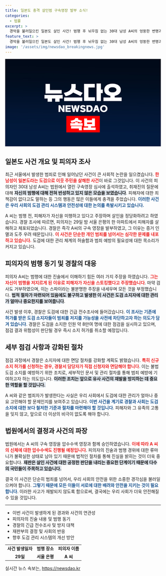 ```yaml
---
title: 일본도 충격 살인범 구속영장 발부 소식!
categories:
  - 법률
excerpt: >
  경악을 불러일으킨 일본도 살인 사건! 범행 후 뉘우침 없는 30대 남성 A씨의 엉뚱한 변명과 경찰의 긴급 도검 조사, 과연 범죄의 뒤엔 어떤 숨겨진 진실이 있을까? 클릭하여 더 알고 싶다면!
feature_text: >
  경악을 불러일으킨 일본도 살인 사건! 범행 후 뉘우침 없는 30대 남성 A씨의 엉뚱한 변명과 경찰의 긴급 도검 조사, 과연 범죄의 뒤엔 어떤 숨겨진 진실이 있을까? 클릭하여 더 알고 싶다면!
image: '/assets/img/newsdao_breakingnews.jpg'
---
```


<p><img src="/assets/img/newsdao_breakingnews.jpg" alt="ranknews 속보" /></p>

<h2 data-ke-size="size26">일본도 사건 개요 및 피의자 조사</h2>

<p data-ke-size="size16">최근 서울에서 발생한 범죄로 인해 일어났던 사건이 큰 사회적 논란을 일으켰습니다. <b><span style="color: #ee2323;">한 남성이 일본도라는 도검으로 이웃 주민을 살해한 사건</span></b>이 바로 그것입니다. 이 사건의 피의자인 30대 남성 A씨는 법원에서 열린 구속영장 심사에 출석하였고, 취재진의 질문에 대해 <b><span style="background-color: #21538527;">자신의 범행에 대해 전혀 반성하고 있지 않은 모습을 보였습니다</span></b>. 피해자에 대한 죄책감이 없다고도 말하는 등 그의 행동은 많은 이들에게 충격을 주었습니다. <b><span style="color: #1a5490;">이러한 사건은 우리 사회의 도검 관리 시스템과 안전성에 대한 논의를 촉발시키고 있습니다.</span></b></p>

<p data-ke-size="size16">A 씨는 범행 전, 피해자가 자신을 미행하고 있다고 주장하며 살인을 정당화하려고 하였습니다. 경찰 조사에 따르면, 피의자는 29일 밤 서울 은평의 한 아파트에서 피해자를 살해하고 체포되었습니다. 경찰은 즉각 A씨의 구속 영장을 발부하였고, 그 이유는 증거 인멸과 도주 우려 때문입니다. <b><span style="color: #ee2323;">이 사건은 단순한 개인 범죄를 넘어서는 심각한 문제를 내포하고 있습니다.</span></b> 도검에 대한 관리 체계의 허술함과 범죄 예방의 필요성에 대한 목소리가 커지고 있습니다.</p>

<h2 data-ke-size="size26">피의자의 범행 동기 및 경찰의 대응</h2>

<p data-ke-size="size16">피의자 A씨는 범행에 대한 진술에서 이해하기 힘든 여러 가지 주장을 하였습니다. <b><span style="color: #ee2323;">그는 자신이 범행을 저지르게 된 이유로 피해자가 자신을 스토킹했다고 주장했습니다</span></b>.  마약 검사도 거부하였으며, 이는 스파이라는 불분명한 주장을 내세우며 모든 것을 부정했습니다. <b><span style="background-color: #21538527;">법적 절차가 마련되어 있음에도 불구하고 발생한 이 사건은 도검 소지자에 대한 관리가 얼마나 중요한지를 보여줍니다</span></b>.</p>

<p data-ke-size="size16">사건 발생 이후, 경찰은 도검에 대한 긴급 전수조사에 들어갔습니다. <b><span style="color: #1a5490;">이 조사는 기존에 허가를 받은 도검 소지자들이 범죄를 저지를 가능성을 사전에 차단하고자 하는 의도가 담겨 있습니다</span></b>. 경찰은 도검을 소지한 인원 약 8만여 명에 대한 점검을 실시하고 있으며, 점검 결과 위험성이 판단될 경우 즉시 소지 허가를 취소할 예정입니다.</p>

<h2 data-ke-size="size26">세부 점검 사항과 강화된 절차</h2>

<p data-ke-size="size16">점검 과정에서 경찰은 소지자에 대한 면담 절차를 강화할 계획도 밝혔습니다. <b><span style="color: #ee2323;">특히 신규 소지 허가를 신청하는 경우, 경찰서 담당자가 직접 신청자와 면담해야 합니다</span></b>. 이는 불법 도검 소지를 예방하기 위한 조치로, 세부적인 문서 및 관리 절차를 통해 범죄 예방에 기여하고자 하는 의도입니다. <b><span style="background-color: #21538527;">이러한 조치는 앞으로 유사 사건의 재발을 방지하는 데 중요한 역할을 할 것입니다.</span></b></p>

<p data-ke-size="size16">A 씨와 같은 범죄자가 발생한다는 사실은 우리 사회에서 도검에 대한 관리가 얼마나 중요 고민해야 할 문제인지를 보여주고 있습니다. <b><span style="color: #1a5490;">이번 사건을 계기로 경찰과 사회는 도검 소지에 대한 보다 철저한 기준과 절차를 마련해야 할 것입니다</span></b>. 피해자와 그 유족의 고통을 잊지 않고, 앞으로 더 이상의 비극이 없도록 해야 합니다.</p>

<h2 data-ke-size="size26">법원에서의 결정과 사건의 파장</h2>

<p data-ke-size="size16">법원에서는 A 씨의 구속 영장을 압수수색 영장과 함께 승인하였습니다. <b><span style="color: #ee2323;">이에 따라 A 씨의 신체에 대한 압수수색도 진행될 예정입니다</span></b>. 피의자의 진술과 범행 경위에 대한 류마니가 불확실한 상태로 남아 있기 때문에 법적인 절차를 통해 진실을 밝히는 것이 더욱 중요합니다. <b><span style="background-color: #21538527;">재판은 살인 사건에 대한 공정한 판단을 내리는 중요한 단계이기 때문에 다수의 국민들이 주목하고 있습니다.</span></b></p>

<p data-ke-size="size16">결국 이 사건은 단순히 범죄를 넘어서, 우리 사회의 안전을 위한 소중한 경각심을 불러일으켜야 합니다. <b><span style="color: #1a5490;">그렇기 때문에 모든 이들이 서로에 대한 배려와 안전을 지키는 것이 필요합니다</span></b>. 이러한 사고가 재발되지 않도록 함으로써, 결국에는 우리 사회가 더욱 안전해질 수 있을 것입니다.</p>

<hr>

<ul>
<li>이번 사건이 발생하게 된 경과와 사건의 연관성</li>
<li>피의자의 진술 내용 및 범행 동기</li>
<li>경찰의 긴급 전수조사 및 방지 대책</li>
<li>재판부의 결정 및 사회의 반응</li>
<li>향후 도검 관리 시스템의 개선 방안</li>
</ul>

<table>
<tr>
<td style="text-align: center; height: 17px;"><b>사건 발생일자</b></td>
<td style="text-align: center; height: 17px;"><b>범행 장소</b></td>
<td style="text-align: center; height: 17px;"><b>피의자 이름</b></td>
</tr>
<tr>
<td style="text-align: center; height: 17px;"><b>29일</b></td>
<td style="text-align: center; height: 17px;"><b>서울 은평</b></td>
<td style="text-align: center; height: 17px;"><b>A 씨</b></td>
</tr>
</table>

<p data-ke-size="size16"></p>
실시간 뉴스 속보는, <a href="https://newsdao.kr" rel="dofollow">https://newsdao.kr</a>


